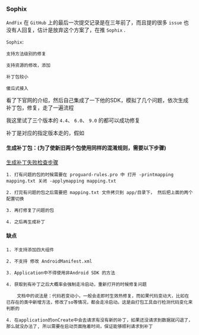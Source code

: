 
### Sophix

`AndFix` 在 `GitHub` 上的最后一次提交记录是在三年前了，而且提的很多 `issue` 也没有人回复，估计是放弃这个方案了，在推 `Sophix` .

`Sophix`:

    支持方法级别的修复
 
    支持资源的修改，添加
    
    补丁包较小
    
    傻瓜式接入

看了下官网的介绍，然后自己集成了一下他的SDK，模拟了几个问题，依次生成补丁包，修复，走了一遍流程

我这里试了三个版本的 `4.4`、 `6.0`、 `9.0` 的都可以成功修复

补丁是对应的指定版本走的，假如

#### 生成补丁包：(为了使新旧两个包使用同样的混淆规则，需要以下步骤)

[生成补丁失败检查步骤](https://help.aliyun.com/knowledge_detail/59422.html)

    1. 打有问题的包的时候需要在 proguard-rules.pro 中 打开 -printmapping mapping.txt 关闭 -applymapping mapping.txt
    
    2. 打完有问题的包之后需要把 mapping.txt 文件拷贝到 app/目录下， 然后把上面的两个配置切换
    
    3. 再打修复了问题的包
    
    4. 之后再生成补丁

#### 缺点
	
	1. 不支持添加四大组件

	2. 不支持 修改 AndroidManifest.xml

	3. Application中不得使用非Android SDK 的方法
	
	4. 获取到有补丁之后大概率会强制走冷启动，重新打开的时候修复问题
	
	    文档中的说法是：代码若变动小，一般会走即时生效热修复，而如果代码变动大，比如在已存在的类中新增方法，修改了so等情况，都会走冷启动。这是由打包工具自行检测代码变化来判断的
	
	4. 在application的onCreate中会去请求有没有新的补丁，如果还没请求到数据就闪退了，那么就没办法了, 所以需要在启动页面拖着时间，保证能够顺利请求到补丁